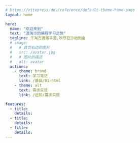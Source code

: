 ```yaml
---
# https://vitepress.dev/reference/default-theme-home-page
layout: home

hero:
  name: "欢迎来到"
  text: "浪淘沙的编程学习之旅"
  tagline: 千淘万漉虽辛苦,吹尽狂沙始到金
  # image:
  #   # 首页右边的图片
  #   src: /avatar.jpg
  #   # 图片的描述
  #   alt: avatar
  actions:
    - theme: brand
      text: 学习笔记
      link: /基础/01-html
    - theme: alt
      text: 需求实现
      link: /进阶/需求实现

features:
  - title:
    details:
  - title:
    details:
  - title:
    details:
---
```


<style>
:root {
  --vp-home-hero-name-color: transparent;
  --vp-home-hero-name-background: -webkit-linear-gradient(120deg, #bd34fe 30%, #41d1ff);

  /* --vp-home-hero-image-background-image: linear-gradient(-45deg, #bd34fe 50%, #47caff 50%);
  --vp-home-hero-image-filter: blur(44px); */
}
/* .image-src{
  border-radius:50%
} */
</style>
